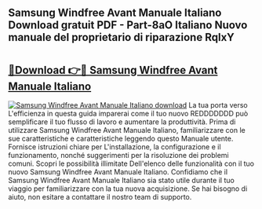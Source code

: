 ## Samsung Windfree Avant Manuale Italiano Download gratuit PDF - Part-8aO Italiano Nuovo manuale del proprietario di riparazione RqlxY

# <h2><a href="http://dfcizx.blite.top/?on=Samsung+Windfree+Avant+Manuale+Italiano">🔗Download 👉🔴 Samsung Windfree Avant Manuale Italiano</a></h2>

[![Samsung Windfree Avant Manuale Italiano download](https://i.imgur.com/lujVjoI.png)](http://dfcizx.blite.top/?on=Samsung+Windfree+Avant+Manuale+Italiano)
La tua porta verso L'efficienza in questa guida imparerai come il tuo nuovo REDDDDDDD può semplificare il tuo flusso di lavoro e aumentare la produttività. Prima di utilizzare Samsung Windfree Avant Manuale Italiano, familiarizzare con le sue caratteristiche e caratteristiche leggendo questo Manuale utente. Fornisce istruzioni chiare per L'installazione, la configurazione e il funzionamento, nonché suggerimenti per la risoluzione dei problemi comuni. Scopri le possibilità illimitate Dell'elenco delle funzionalità con il tuo nuovo Samsung Windfree Avant Manuale Italiano. Confidiamo che il Samsung Windfree Avant Manuale Italiano sia stato utile durante il tuo viaggio per familiarizzare con la tua nuova acquisizione. Se hai bisogno di aiuto, non esitare a contattare il nostro team di supporto.
